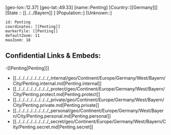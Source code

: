 ﻿---
location: [49.33,12.37]
mapzoom: [7,12] 
mapmarker: city 
type: City
tags:
- geo/City


SpocWebEntityId: 33296
isDeleted: false
confidential: public

---
[geo-lon::12.37]
[geo-lat::49.33]
[name::Penting]
[Country::[[Germany]]]
[State :: [[../../Bayern]] ]
[Population::]
[Unknown::]


```leaflet
id: Penting
coordinates: [[Penting]]
markerFile: [[Penting]]
defaultZoom: 11 
maxZoom: 18
```


## Confidential Links & Embeds: 
-[[Penting|Penting]]] 
- [[../../../../../../../../_internal/geo/Continent/Europe/Germany/West/Bayern/City/Penting.internal.md|Penting.internal]] 
- [[../../../../../../../../_protect/geo/Continent/Europe/Germany/West/Bayern/City/Penting.protect.md|Penting.protect]] 
- [[../../../../../../../../_private/geo/Continent/Europe/Germany/West/Bayern/City/Penting.private.md|Penting.private]] 
- [[../../../../../../../../_personal/geo/Continent/Europe/Germany/West/Bayern/City/Penting.personal.md|Penting.personal]] 
- [[../../../../../../../../_secret/geo/Continent/Europe/Germany/West/Bayern/City/Penting.secret.md|Penting.secret]] 
